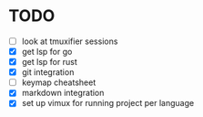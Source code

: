# TODO

- [ ] look at tmuxifier sessions
- [x] get lsp for go
- [x] get lsp for rust
- [x] git integration
- [ ] keymap cheatsheet
- [x] markdown integration
- [x] set up vimux for running project per language
